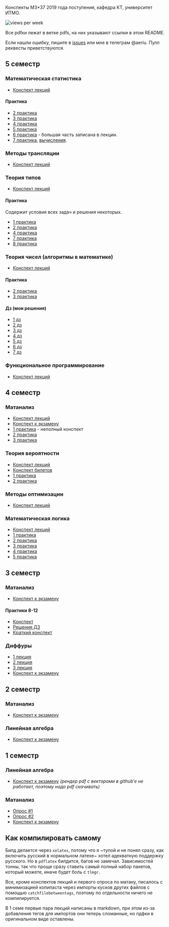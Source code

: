 Конспекты М3*37 2019 года поступения, кафедра КТ, университет ИТМО.

![views per week](https://raw.githubusercontent.com/Jovvik/M3137year2019/traffic/traffic-M3137year2019/views_per_week.svg)

Все pdfки лежат в ветке pdfs, на них указывают ссылки в этом README. 

<!-- Если вы хотите помочь, всё, чего не хватает в конспектах - [тут](https://github.com/Jovvik/M3137year2019/issues/2) -->

Если нашли ошибку, пишите в [issues](https://github.com/Jovvik/M3137year2019/issues) или мне в телеграм @aeriu. Пулл реквесты приветствуются.

## 5 семестр

### Математическая статистика
- [Конспект лекций](https://github.com/Jovvik/M3137year2019/blob/pdfs/statistics/5sem/main.pdf)

#### Практика

- [2 практика](https://github.com/Jovvik/M3137year2019/blob/pdfs/statistics/5sem/practice/2.pdf)
- [3 практика](https://github.com/Jovvik/M3137year2019/blob/pdfs/statistics/5sem/practice/3.pdf)
- [4 практика](https://github.com/Jovvik/M3137year2019/blob/pdfs/statistics/5sem/practice/4.pdf)
- [5 практика](https://github.com/Jovvik/M3137year2019/blob/pdfs/statistics/5sem/practice/5.pdf)
- [6 практика](https://github.com/Jovvik/M3137year2019/blob/pdfs/statistics/5sem/practice/6.pdf) - большая часть записана в лекции.
- [7 практика](https://github.com/Jovvik/M3137year2019/blob/pdfs/statistics/5sem/practice/7.pdf), [вычисления](https://docs.google.com/spreadsheets/d/1lU-0FnVcjXLhWT8c0K_v2xk-lVkF9Ary3zV-o6R1Was/edit?usp=sharing).

### Методы трансляции

- [Конспект лекций](https://github.com/Jovvik/M3137year2019/blob/pdfs/translation%20methods/5sem/main.pdf)

### Теория типов

- [Конспект лекций](https://github.com/Jovvik/M3137year2019/blob/pdfs/type%20theory/5sem/main.pdf)

#### Практика

Содержит условия всех задач и решения некоторых.

- [1 практика](https://github.com/Jovvik/M3137year2019/blob/pdfs/type%20theory/5sem/practice/1.pdf)
- [2 практика](https://github.com/Jovvik/M3137year2019/blob/pdfs/type%20theory/5sem/practice/2.pdf)
- [4 практика](https://github.com/Jovvik/M3137year2019/blob/pdfs/type%20theory/5sem/practice/4.pdf)
- [7 практика](https://github.com/Jovvik/M3137year2019/blob/pdfs/type%20theory/5sem/practice/7.pdf)
- [8 практика](https://github.com/Jovvik/M3137year2019/blob/pdfs/type%20theory/5sem/practice/7.pdf)

### Теория чисел (алгоритмы в математике)

- [Конспект лекций](https://github.com/Jovvik/M3137year2019/blob/pdfs/mathematical%20algorithms/5sem/main.pdf)

#### Практика

- [2 практика](https://github.com/Jovvik/M3137year2019/blob/pdfs/mathematical%20algorithms/5sem/practice/2.pdf)
- [3 практика](https://github.com/Jovvik/M3137year2019/blob/pdfs/mathematical%20algorithms/5sem/practice/3.pdf)


#### Дз (мои решения)

- [1 дз](https://github.com/Jovvik/M3137year2019/blob/pdfs/mathematical%20algorithms/5sem/hw/1.pdf)
- [2 дз](https://github.com/Jovvik/M3137year2019/blob/pdfs/mathematical%20algorithms/5sem/hw/2.pdf)
- [3 дз](https://github.com/Jovvik/M3137year2019/blob/pdfs/mathematical%20algorithms/5sem/hw/3.pdf)
- [4 дз](https://github.com/Jovvik/M3137year2019/blob/pdfs/mathematical%20algorithms/5sem/hw/4.pdf)
- [5 дз](https://github.com/Jovvik/M3137year2019/blob/pdfs/mathematical%20algorithms/5sem/hw/5.pdf)
- [6 дз](https://github.com/Jovvik/M3137year2019/blob/pdfs/mathematical%20algorithms/5sem/hw/6.pdf)
- [7 дз](https://github.com/Jovvik/M3137year2019/blob/pdfs/mathematical%20algorithms/5sem/hw/7.pdf)

### Функциональное программирование

- [Конспект лекций](https://github.com/Jovvik/M3137year2019/blob/pdfs/functional%20programming/5sem/main.pdf)

## 4 семестр

### Матанализ

- [Конспект лекций](https://github.com/Jovvik/M3137year2019/blob/pdfs/analysis/4sem/main.pdf)
- [Конспект к экзамену](https://github.com/Jovvik/M3137year2019/blob/pdfs/analysis/4sem/final.pdf)
- [1 практика](https://github.com/Jovvik/M3137year2019/blob/pdfs/analysis/4sem/practice/1.pdf) - неполный конспект
- [2 практика](https://github.com/Jovvik/M3137year2019/blob/pdfs/analysis/4sem/practice/2.pdf)
- [3 практика](https://github.com/Jovvik/M3137year2019/blob/pdfs/analysis/4sem/practice/3.pdf)

### Теория вероятности

- [Конспект лекций](https://github.com/Jovvik/M3137year2019/blob/pdfs/probability%20theory/4sem/main.pdf)
- [Конспект билетов](https://github.com/Jovvik/M3137year2019/blob/pdfs/probability%20theory/4sem/final.pdf)
- [1 практика](https://github.com/Jovvik/M3137year2019/blob/pdfs/probability%20theory/4sem/practice/1.pdf)
- [2 практика](https://github.com/Jovvik/M3137year2019/blob/pdfs/probability%20theory/4sem/practice/2.pdf)

### Методы оптимизации

- [Конспект лекций](https://github.com/Jovvik/M3137year2019/blob/pdfs/optimization%20methods/4sem/main.pdf)

### Математическая логика

- [Конспект лекций](https://github.com/Jovvik/M3137year2019/blob/pdfs/matlog/4sem/main.pdf)
- [1 практика](https://github.com/Jovvik/M3137year2019/blob/pdfs/matlog/4sem/practice/1.pdf)
- [2 практика](https://github.com/Jovvik/M3137year2019/blob/pdfs/matlog/4sem/practice/2.pdf)
- [3 практика](https://github.com/Jovvik/M3137year2019/blob/pdfs/matlog/4sem/practice/3.pdf)
- [4 практика](https://github.com/Jovvik/M3137year2019/blob/pdfs/matlog/4sem/practice/4.pdf)
- [5 практика](https://github.com/Jovvik/M3137year2019/blob/pdfs/matlog/4sem/practice/5.pdf)

## 3 семестр

### Матанализ

- [Конспект к экзамену](https://github.com/Jovvik/M3137year2019/blob/pdfs/analysis/3sem/final.pdf)

#### Практики 8-12
- [Конспект](https://github.com/Jovvik/M3137year2019/blob/pdfs/analysis/3sem/practice.pdf)
- [Решения ДЗ](https://github.com/Jovvik/M3137year2019/blob/pdfs/analysis/3sem/hw.pdf)
- [Краткий конспект](https://github.com/Jovvik/M3137year2019/blob/pdfs/analysis/3sem/practice_short.pdf)

### Диффуры
- [1 лекция](https://github.com/Jovvik/M3137year2019/blob/pdfs/diffeq/3sem/1.pdf)
- [2 лекция](https://github.com/Jovvik/M3137year2019/blob/pdfs/diffeq/3sem/2.pdf)
- [3 лекция](https://github.com/Jovvik/M3137year2019/blob/pdfs/diffeq/3sem/3.pdf)
- [Конспект к экзамену](https://github.com/Jovvik/M3137year2019/blob/pdfs/diffeq/3sem/final.pdf)

## 2 семестр

### Матанализ
- [Конспект к экзамену](https://github.com/Jovvik/M3137year2019/blob/pdfs/analysis/2sem/final.pdf)

### Линейная алгебра
- [Конспект к экзамену](https://github.com/Jovvik/M3137year2019/blob/pdfs/linear%20algebra/2sem/final.pdf)

## 1 семестр

### Линейная алгебра
- [Конспект к экзамену](https://github.com/Jovvik/M3137year2019/blob/pdfs/linear%20algebra/1sem/main.pdf) _(рендер pdf с векторами в github'e не работает, поэтому надо pdf скачивать)_

### Матанализ
- [Опрос #1](https://github.com/Jovvik/M3137year2019/blob/pdfs/analysis/1sem/opros.pdf)
- [Опрос #2](https://github.com/Jovvik/M3137year2019/blob/pdfs/analysis/1sem/opros2.pdf)
- [Конспект к экзамену](https://github.com/Jovvik/M3137year2019/blob/pdfs/analysis/1sem/final.pdf)

## Как компилировать самому

Билд делается через `xelatex`, потому что я ~тупой и не понял сразу, как включить русский в нормальном латехе~ хотел адекватную поддержку русского. Но в `pdflatex` билдится, багов не замечал. Зависимостей тонны, так что проще сразу ставить самый полный набор пакетов, который можете, иначе будет боль с `tlmgr`.

Все, кроме конспектов лекций и первого опроса по матану, писалось с минимизацией копипаста через импорты кусков других файлов с помощью `catchfilebetweentags`, поэтому по отдельности ничего не компилируется.

В 1 семе первые пара лекций написаны в markdown, при этом из-за добавления тегов для импортов они теперь сломанные, но пдфки в оригинальном виде оставлены.
